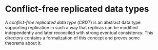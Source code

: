 # Conflict-free replicated data types

A *conflict-free replicated data type* (*CRDT*) is an abstract data type supporting replication in such a way that replicas can be modified independently and later reconciled with strong eventual consistency. This directory contains a formalization of this concept and proves some theorems about it.

